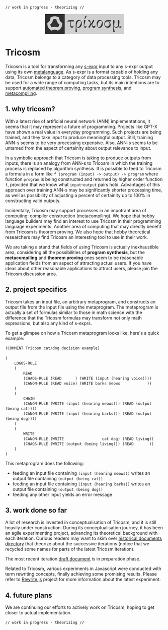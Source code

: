     // work in progress - theorizing //

<p align="center">
    <img width="50%" src="media/7promo.svg"/>
</p>

# Tricosm

Tricosm is a tool for transforming any [s-expr](https://en.wikipedia.org/wiki/S-expression) input to any s-expr output using its own [metalanguage](https://en.wikipedia.org/wiki/Metalanguage). As s-expr is a format capable of holding any data, Tricosm belongs to a category of data processing tools. Tricosm may be used for a wide range of computing tasks, but its main intentions are to support [automated theorem proving](https://en.wikipedia.org/wiki/Automated_theorem_proving), [program synthesis](https://en.wikipedia.org/wiki/Program_synthesis), and [metacompiling](https://en.wikipedia.org/wiki/Compiler-compiler).

## 1. why tricosm?

With a latest rise of artificial neural network (ANN) implementations, it seems that it may represent a future of programming. Projects like GPT-X have shown a real value in everyday programming. Such projects are being trained, and they take input to produce meaningful output. Still, training ANN-s seems to be very processing expensive. Also, ANN-s seems to be untamed from the aspect of certainity about output relevance to input.

In a symbolic approach that Tricosm is taking to produce outputs from inputs, there is an analogy from ANN-s to Tricosm in which the training process is replaced by algorithm synthesis. It is possible to feed to Tricosm a formula in a form like `f (program (input) -> output) -> program` where function `program` is being constructed and returned by higher order function `f`, provided that we know what `input`-`output` pairs hold. Advantages of this approach over training ANN-s may be significantly shorter processing time, as well as possibility of adjusting a percent of certainity up to 100% in constructing valid outputs.

Incidentally, Tricosm may support processes in an impotrant area of computing: compiler construction (metacompiling). We hope that hobby language builders may find an interest to use Tricosm in their programming language experiments. Another area of computing that may directly benefit from Tricosm is theorem proving. We also hope that hobby theoretical researchers may find Tricosm an interesting tool to use in their work.

We are taking a stand that fields of using Tricosm is actually inexhaustible area, considering all the possibilities of **program synthesis**, but the **metacompiling** and **theorem proving** ones seem to be reasonable application fields from an aspect of attracting actual users. If you have ideas about other reasonable applications to attract users, please join the Tricosm discussion area.

## 2. project specifics

Tricosm takes an input file, an arbitrary metaprogram, and constructs an output file from the input file using the metaprogram. The metaprogram is actually a set of formulas similar to those in math science with the difference that the Tricosm formulas may transform not only math expressions, but also any kind of s-exprs.

To get a glimpse on how a Tricosm metaprogram looks like, here's a quick example:

```
(COMMENT Tricosm cat/dog decision example)

(
    LOGOS-RULE
    (
        READ
        (CHAOS-RULE (READ      ) (WRITE (input (hearing voice))))
        (CANON-RULE (READ voice) (WRITE barks meows            ))
    )
    (
        CHAIN
        (CANON-RULE (WRITE (input (hearing meows))) (READ (output (being cat))))
        (CANON-RULE (WRITE (input (hearing barks))) (READ (output (being dog))))
    )
    (
        WRITE
        (CANON-RULE (WRITE                 cat dog) (READ living))
        (CHAOS-RULE (WRITE (output (being living))) (READ       ))
    )
)
```

This metaprogram does the following:

- feeding an input file containing `(input (hearing meows))` writes an output file containing `(output (being cat))`
- feeding an input file containing `(input (hearing barks))` writes an output file containing `(output (being dog))`
- feeding any other input yields an error message

## 3. work done so far

A lot of research is invested in conceptualisation of Tricosm, and it is still heavily under construction. During its conceptualisation journey, it has been an agile experimenting project, advancing its theoretical background with each iteration. Curious readers may want to skim over [historical documents directory](https://github.com/tricosm/tricosm/tree/master/history) that theorize about the successive iterations (notice that we recycled some names for parts of the latest Tricosm iteration).

The most recent iteration [draft document](draft/tricosm.md) is in preparation phase.

Related to Tricosm, various experiments in Javascript were conducted with term rewriting concepts, finally achieving some promising results. Please refer to [Rewrite.js](https://github.com/contrast-zone/rewrite.js) project for more information about the latest experiment.

## 4. future plans

We are continuing our efforts to actively work on Tricosm, hoping to get closer to actual implementation.

    // work in progress - theorizing //

